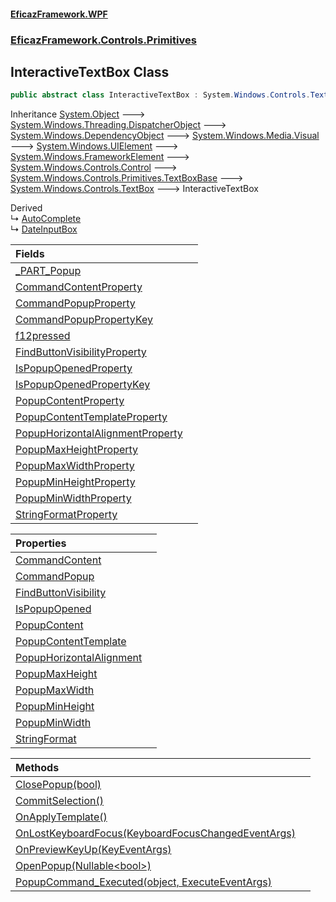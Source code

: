 #### [EficazFramework.WPF](EficazFrameworkWPF.md 'EficazFramework WPF')
### [EficazFramework.Controls.Primitives](EficazFrameworkWPF.md#EficazFramework.Controls.Primitives 'EficazFramework.Controls.Primitives')

## InteractiveTextBox Class

```csharp
public abstract class InteractiveTextBox : System.Windows.Controls.TextBox
```

Inheritance [System.Object](https://docs.microsoft.com/en-us/dotnet/api/System.Object 'System.Object') &#129106; [System.Windows.Threading.DispatcherObject](https://docs.microsoft.com/en-us/dotnet/api/System.Windows.Threading.DispatcherObject 'System.Windows.Threading.DispatcherObject') &#129106; [System.Windows.DependencyObject](https://docs.microsoft.com/en-us/dotnet/api/System.Windows.DependencyObject 'System.Windows.DependencyObject') &#129106; [System.Windows.Media.Visual](https://docs.microsoft.com/en-us/dotnet/api/System.Windows.Media.Visual 'System.Windows.Media.Visual') &#129106; [System.Windows.UIElement](https://docs.microsoft.com/en-us/dotnet/api/System.Windows.UIElement 'System.Windows.UIElement') &#129106; [System.Windows.FrameworkElement](https://docs.microsoft.com/en-us/dotnet/api/System.Windows.FrameworkElement 'System.Windows.FrameworkElement') &#129106; [System.Windows.Controls.Control](https://docs.microsoft.com/en-us/dotnet/api/System.Windows.Controls.Control 'System.Windows.Controls.Control') &#129106; [System.Windows.Controls.Primitives.TextBoxBase](https://docs.microsoft.com/en-us/dotnet/api/System.Windows.Controls.Primitives.TextBoxBase 'System.Windows.Controls.Primitives.TextBoxBase') &#129106; [System.Windows.Controls.TextBox](https://docs.microsoft.com/en-us/dotnet/api/System.Windows.Controls.TextBox 'System.Windows.Controls.TextBox') &#129106; InteractiveTextBox

Derived  
&#8627; [AutoComplete](EficazFramework.Controls/AutoComplete.md 'EficazFramework.Controls.AutoComplete')  
&#8627; [DateInputBox](EficazFramework.Controls/DateInputBox.md 'EficazFramework.Controls.DateInputBox')

| Fields | |
| :--- | :--- |
| [_PART_Popup](EficazFramework.Controls.Primitives/InteractiveTextBox/_PART_Popup.md 'EficazFramework.Controls.Primitives.InteractiveTextBox._PART_Popup') | |
| [CommandContentProperty](EficazFramework.Controls.Primitives/InteractiveTextBox/CommandContentProperty.md 'EficazFramework.Controls.Primitives.InteractiveTextBox.CommandContentProperty') | |
| [CommandPopupProperty](EficazFramework.Controls.Primitives/InteractiveTextBox/CommandPopupProperty.md 'EficazFramework.Controls.Primitives.InteractiveTextBox.CommandPopupProperty') | |
| [CommandPopupPropertyKey](EficazFramework.Controls.Primitives/InteractiveTextBox/CommandPopupPropertyKey.md 'EficazFramework.Controls.Primitives.InteractiveTextBox.CommandPopupPropertyKey') | |
| [f12pressed](EficazFramework.Controls.Primitives/InteractiveTextBox/f12pressed.md 'EficazFramework.Controls.Primitives.InteractiveTextBox.f12pressed') | |
| [FindButtonVisibilityProperty](EficazFramework.Controls.Primitives/InteractiveTextBox/FindButtonVisibilityProperty.md 'EficazFramework.Controls.Primitives.InteractiveTextBox.FindButtonVisibilityProperty') | |
| [IsPopupOpenedProperty](EficazFramework.Controls.Primitives/InteractiveTextBox/IsPopupOpenedProperty.md 'EficazFramework.Controls.Primitives.InteractiveTextBox.IsPopupOpenedProperty') | |
| [IsPopupOpenedPropertyKey](EficazFramework.Controls.Primitives/InteractiveTextBox/IsPopupOpenedPropertyKey.md 'EficazFramework.Controls.Primitives.InteractiveTextBox.IsPopupOpenedPropertyKey') | |
| [PopupContentProperty](EficazFramework.Controls.Primitives/InteractiveTextBox/PopupContentProperty.md 'EficazFramework.Controls.Primitives.InteractiveTextBox.PopupContentProperty') | |
| [PopupContentTemplateProperty](EficazFramework.Controls.Primitives/InteractiveTextBox/PopupContentTemplateProperty.md 'EficazFramework.Controls.Primitives.InteractiveTextBox.PopupContentTemplateProperty') | |
| [PopupHorizontalAlignmentProperty](EficazFramework.Controls.Primitives/InteractiveTextBox/PopupHorizontalAlignmentProperty.md 'EficazFramework.Controls.Primitives.InteractiveTextBox.PopupHorizontalAlignmentProperty') | |
| [PopupMaxHeightProperty](EficazFramework.Controls.Primitives/InteractiveTextBox/PopupMaxHeightProperty.md 'EficazFramework.Controls.Primitives.InteractiveTextBox.PopupMaxHeightProperty') | |
| [PopupMaxWidthProperty](EficazFramework.Controls.Primitives/InteractiveTextBox/PopupMaxWidthProperty.md 'EficazFramework.Controls.Primitives.InteractiveTextBox.PopupMaxWidthProperty') | |
| [PopupMinHeightProperty](EficazFramework.Controls.Primitives/InteractiveTextBox/PopupMinHeightProperty.md 'EficazFramework.Controls.Primitives.InteractiveTextBox.PopupMinHeightProperty') | |
| [PopupMinWidthProperty](EficazFramework.Controls.Primitives/InteractiveTextBox/PopupMinWidthProperty.md 'EficazFramework.Controls.Primitives.InteractiveTextBox.PopupMinWidthProperty') | |
| [StringFormatProperty](EficazFramework.Controls.Primitives/InteractiveTextBox/StringFormatProperty.md 'EficazFramework.Controls.Primitives.InteractiveTextBox.StringFormatProperty') | |

| Properties | |
| :--- | :--- |
| [CommandContent](EficazFramework.Controls.Primitives/InteractiveTextBox/CommandContent.md 'EficazFramework.Controls.Primitives.InteractiveTextBox.CommandContent') | |
| [CommandPopup](EficazFramework.Controls.Primitives/InteractiveTextBox/CommandPopup.md 'EficazFramework.Controls.Primitives.InteractiveTextBox.CommandPopup') | |
| [FindButtonVisibility](EficazFramework.Controls.Primitives/InteractiveTextBox/FindButtonVisibility.md 'EficazFramework.Controls.Primitives.InteractiveTextBox.FindButtonVisibility') | |
| [IsPopupOpened](EficazFramework.Controls.Primitives/InteractiveTextBox/IsPopupOpened.md 'EficazFramework.Controls.Primitives.InteractiveTextBox.IsPopupOpened') | |
| [PopupContent](EficazFramework.Controls.Primitives/InteractiveTextBox/PopupContent.md 'EficazFramework.Controls.Primitives.InteractiveTextBox.PopupContent') | |
| [PopupContentTemplate](EficazFramework.Controls.Primitives/InteractiveTextBox/PopupContentTemplate.md 'EficazFramework.Controls.Primitives.InteractiveTextBox.PopupContentTemplate') | |
| [PopupHorizontalAlignment](EficazFramework.Controls.Primitives/InteractiveTextBox/PopupHorizontalAlignment.md 'EficazFramework.Controls.Primitives.InteractiveTextBox.PopupHorizontalAlignment') | |
| [PopupMaxHeight](EficazFramework.Controls.Primitives/InteractiveTextBox/PopupMaxHeight.md 'EficazFramework.Controls.Primitives.InteractiveTextBox.PopupMaxHeight') | |
| [PopupMaxWidth](EficazFramework.Controls.Primitives/InteractiveTextBox/PopupMaxWidth.md 'EficazFramework.Controls.Primitives.InteractiveTextBox.PopupMaxWidth') | |
| [PopupMinHeight](EficazFramework.Controls.Primitives/InteractiveTextBox/PopupMinHeight.md 'EficazFramework.Controls.Primitives.InteractiveTextBox.PopupMinHeight') | |
| [PopupMinWidth](EficazFramework.Controls.Primitives/InteractiveTextBox/PopupMinWidth.md 'EficazFramework.Controls.Primitives.InteractiveTextBox.PopupMinWidth') | |
| [StringFormat](EficazFramework.Controls.Primitives/InteractiveTextBox/StringFormat.md 'EficazFramework.Controls.Primitives.InteractiveTextBox.StringFormat') | |

| Methods | |
| :--- | :--- |
| [ClosePopup(bool)](EficazFramework.Controls.Primitives/InteractiveTextBox/ClosePopup(bool).md 'EficazFramework.Controls.Primitives.InteractiveTextBox.ClosePopup(bool)') | |
| [CommitSelection()](EficazFramework.Controls.Primitives/InteractiveTextBox/CommitSelection().md 'EficazFramework.Controls.Primitives.InteractiveTextBox.CommitSelection()') | |
| [OnApplyTemplate()](EficazFramework.Controls.Primitives/InteractiveTextBox/OnApplyTemplate().md 'EficazFramework.Controls.Primitives.InteractiveTextBox.OnApplyTemplate()') | |
| [OnLostKeyboardFocus(KeyboardFocusChangedEventArgs)](EficazFramework.Controls.Primitives/InteractiveTextBox/OnLostKeyboardFocus(KeyboardFocusChangedEventArgs).md 'EficazFramework.Controls.Primitives.InteractiveTextBox.OnLostKeyboardFocus(System.Windows.Input.KeyboardFocusChangedEventArgs)') | |
| [OnPreviewKeyUp(KeyEventArgs)](EficazFramework.Controls.Primitives/InteractiveTextBox/OnPreviewKeyUp(KeyEventArgs).md 'EficazFramework.Controls.Primitives.InteractiveTextBox.OnPreviewKeyUp(System.Windows.Input.KeyEventArgs)') | |
| [OpenPopup(Nullable&lt;bool&gt;)](EficazFramework.Controls.Primitives/InteractiveTextBox/OpenPopup(Nullable_bool_).md 'EficazFramework.Controls.Primitives.InteractiveTextBox.OpenPopup(System.Nullable<bool>)') | |
| [PopupCommand_Executed(object, ExecuteEventArgs)](EficazFramework.Controls.Primitives/InteractiveTextBox/PopupCommand_Executed(object,ExecuteEventArgs).md 'EficazFramework.Controls.Primitives.InteractiveTextBox.PopupCommand_Executed(object, EficazFramework.Events.ExecuteEventArgs)') | |
